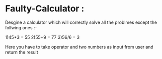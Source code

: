 # Faulty-Calculator :
Desgine a calculator which will correctly solve all the problmes except the follwing ones :-

1)45*3 = 55
2)55+9 = 77
3)56/6 = 3

Here you have to take operator and two numbers as input from user and return the result
